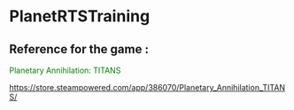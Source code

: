 # PlanetRTSTraining

## Reference for the game : 

<span style="color: green"> Planetary Annihilation: TITANS </span>

https://store.steampowered.com/app/386070/Planetary_Annihilation_TITANS/
